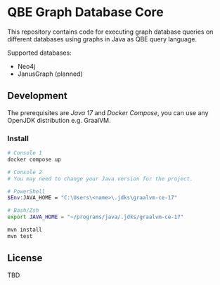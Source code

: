 # QBE Graph Database Core

This repository contains code for executing graph database queries on different databases using graphs in Java as QBE query language.

Supported databases:
- Neo4j
- JanusGraph (planned)

## Development

The prerequisites are _Java 17_ and _Docker Compose_, you can use any OpenJDK distribution e.g. GraalVM.

### Install

```sh
# Console 1
docker compose up
```

```sh
# Console 2
# You may need to change your Java version for the project.

# PowerShell
$Env:JAVA_HOME = "C:\Users\<name>\.jdks\graalvm-ce-17"

# Bash/Zsh
export JAVA_HOME = "~/programs/java/.jdks/graalvm-ce-17"

mvn install
mvn test
```

## License

TBD